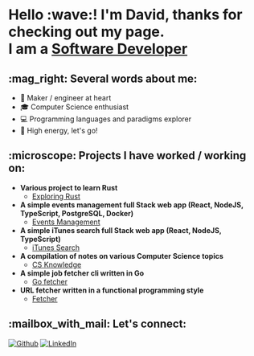 <h1>Hello :wave:! I'm David, thanks for checking out my page. <br/>I am a <a href="https://github.com/davidc6">Software Developer</a>

<h2>:mag_right: Several words about me:</h2>

- :hammer: Maker / engineer at heart
- :mortar_board: Computer Science enthusiast
- :computer: Programming languages and paradigms explorer
- :battery: High energy, let's go! 

<h2>:microscope: Projects I have worked / working on:</h2>

- <b>Various project to learn Rust</b>
  - [Exploring Rust](https://github.com/davidc6/exploring_rust)
- <b>A simple events management full Stack web app (React, NodeJS, TypeScript, PostgreSQL, Docker)</b>
  - [Events Management](https://github.com/davidc6/events-management)
- <b>A simple iTunes search full Stack web app (React, NodeJS, TypeScript)</b>
  - [iTunes Search](https://github.com/davidc6/itunes-search)
- <b>A compilation of notes on various Computer Science topics</b>
  - [CS Knowledge](https://github.com/davidc6/cs-knowledge)
- <b>A simple job fetcher cli written in Go</b>
  - [Go fetcher](https://github.com/davidc6/go-fetcher)
- <b>URL fetcher written in a functional programming style</b>
  - [Fetcher](https://github.com/davidc6/fetcher)

<h2>:mailbox_with_mail: Let's connect:</h2>

<a href="https://github.com/davidc6" target="_blank"><img alt="Github" src="https://img.shields.io/badge/GitHub-%2312100E.svg?&style=for-the-badge&logo=Github&logoColor=white" /></a> <a href="https://www.linkedin.com/in/david-chubabriya" target="_blank"><img alt="LinkedIn" src="https://img.shields.io/badge/linkedin-%230077B5.svg?&style=for-the-badge&logo=linkedin&logoColor=white" /></a>
